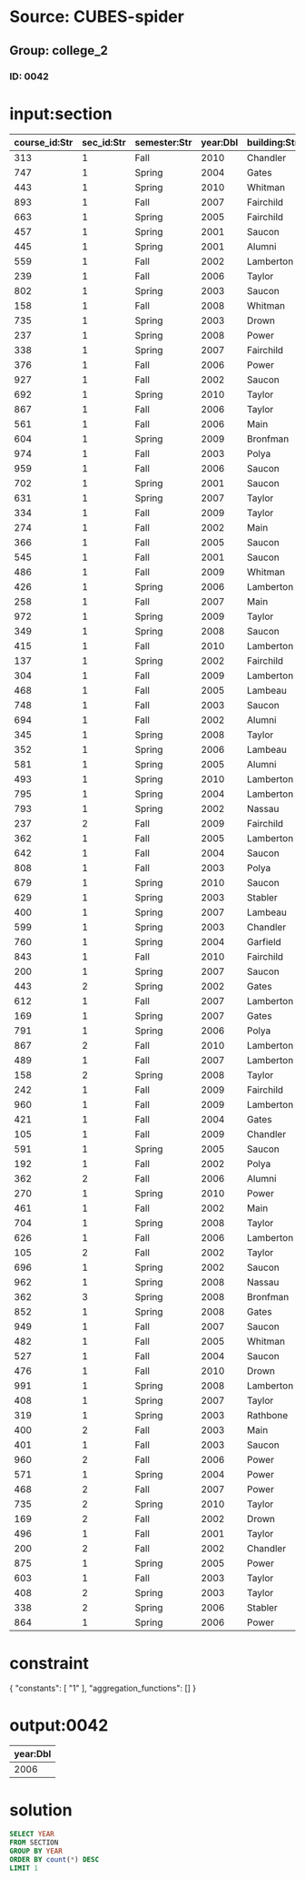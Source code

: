 # Source: CUBES-spider
## Group: college_2
### ID: 0042

# input:section

| course_id:Str | sec_id:Str | semester:Str | year:Dbl | building:Str | room_number:Str | time_slot_id:Str |
|---|---|---|---|---|---|---|
| 313 | 1 | Fall | 2010 | Chandler | 804 | N |
| 747 | 1 | Spring | 2004 | Gates | 314 | K |
| 443 | 1 | Spring | 2010 | Whitman | 434 | O |
| 893 | 1 | Fall | 2007 | Fairchild | 145 | B |
| 663 | 1 | Spring | 2005 | Fairchild | 145 | D |
| 457 | 1 | Spring | 2001 | Saucon | 844 | D |
| 445 | 1 | Spring | 2001 | Alumni | 547 | J |
| 559 | 1 | Fall | 2002 | Lamberton | 134 | J |
| 239 | 1 | Fall | 2006 | Taylor | 183 | C |
| 802 | 1 | Spring | 2003 | Saucon | 113 | J |
| 158 | 1 | Fall | 2008 | Whitman | 434 | F |
| 735 | 1 | Spring | 2003 | Drown | 757 | D |
| 237 | 1 | Spring | 2008 | Power | 717 | D |
| 338 | 1 | Spring | 2007 | Fairchild | 145 | G |
| 376 | 1 | Fall | 2006 | Power | 717 | K |
| 927 | 1 | Fall | 2002 | Saucon | 180 | F |
| 692 | 1 | Spring | 2010 | Taylor | 183 | I |
| 867 | 1 | Fall | 2006 | Taylor | 183 | E |
| 561 | 1 | Fall | 2006 | Main | 45 | L |
| 604 | 1 | Spring | 2009 | Bronfman | 700 | N |
| 974 | 1 | Fall | 2003 | Polya | 808 | H |
| 959 | 1 | Fall | 2006 | Saucon | 180 | M |
| 702 | 1 | Spring | 2001 | Saucon | 113 | O |
| 631 | 1 | Spring | 2007 | Taylor | 183 | E |
| 334 | 1 | Fall | 2009 | Taylor | 812 | O |
| 274 | 1 | Fall | 2002 | Main | 425 | N |
| 366 | 1 | Fall | 2005 | Saucon | 844 | O |
| 545 | 1 | Fall | 2001 | Saucon | 180 | P |
| 486 | 1 | Fall | 2009 | Whitman | 134 | K |
| 426 | 1 | Spring | 2006 | Lamberton | 134 | G |
| 258 | 1 | Fall | 2007 | Main | 45 | K |
| 972 | 1 | Spring | 2009 | Taylor | 183 | J |
| 349 | 1 | Spring | 2008 | Saucon | 113 | K |
| 415 | 1 | Fall | 2010 | Lamberton | 134 | D |
| 137 | 1 | Spring | 2002 | Fairchild | 145 | I |
| 304 | 1 | Fall | 2009 | Lamberton | 143 | H |
| 468 | 1 | Fall | 2005 | Lambeau | 348 | J |
| 748 | 1 | Fall | 2003 | Saucon | 180 | L |
| 694 | 1 | Fall | 2002 | Alumni | 143 | O |
| 345 | 1 | Spring | 2008 | Taylor | 183 | A |
| 352 | 1 | Spring | 2006 | Lambeau | 348 | M |
| 581 | 1 | Spring | 2005 | Alumni | 547 | G |
| 493 | 1 | Spring | 2010 | Lamberton | 134 | H |
| 795 | 1 | Spring | 2004 | Lamberton | 143 | D |
| 793 | 1 | Spring | 2002 | Nassau | 45 | F |
| 237 | 2 | Fall | 2009 | Fairchild | 145 | J |
| 362 | 1 | Fall | 2005 | Lamberton | 143 | I |
| 642 | 1 | Fall | 2004 | Saucon | 113 | D |
| 808 | 1 | Fall | 2003 | Polya | 808 | M |
| 679 | 1 | Spring | 2010 | Saucon | 844 | D |
| 629 | 1 | Spring | 2003 | Stabler | 105 | F |
| 400 | 1 | Spring | 2007 | Lambeau | 348 | M |
| 599 | 1 | Spring | 2003 | Chandler | 804 | D |
| 760 | 1 | Spring | 2004 | Garfield | 119 | A |
| 843 | 1 | Fall | 2010 | Fairchild | 145 | J |
| 200 | 1 | Spring | 2007 | Saucon | 180 | D |
| 443 | 2 | Spring | 2002 | Gates | 707 | K |
| 612 | 1 | Fall | 2007 | Lamberton | 143 | G |
| 169 | 1 | Spring | 2007 | Gates | 314 | A |
| 791 | 1 | Spring | 2006 | Polya | 808 | H |
| 867 | 2 | Fall | 2010 | Lamberton | 134 | M |
| 489 | 1 | Fall | 2007 | Lamberton | 143 | D |
| 158 | 2 | Spring | 2008 | Taylor | 812 | D |
| 242 | 1 | Fall | 2009 | Fairchild | 145 | C |
| 960 | 1 | Fall | 2009 | Lamberton | 134 | J |
| 421 | 1 | Fall | 2004 | Gates | 707 | E |
| 105 | 1 | Fall | 2009 | Chandler | 375 | C |
| 591 | 1 | Spring | 2005 | Saucon | 180 | F |
| 192 | 1 | Fall | 2002 | Polya | 808 | B |
| 362 | 2 | Fall | 2006 | Alumni | 547 | A |
| 270 | 1 | Spring | 2010 | Power | 717 | M |
| 461 | 1 | Fall | 2002 | Main | 425 | P |
| 704 | 1 | Spring | 2008 | Taylor | 812 | E |
| 626 | 1 | Fall | 2006 | Lamberton | 143 | B |
| 105 | 2 | Fall | 2002 | Taylor | 183 | C |
| 696 | 1 | Spring | 2002 | Saucon | 180 | E |
| 962 | 1 | Spring | 2008 | Nassau | 45 | L |
| 362 | 3 | Spring | 2008 | Bronfman | 700 | L |
| 852 | 1 | Spring | 2008 | Gates | 707 | F |
| 949 | 1 | Fall | 2007 | Saucon | 180 | B |
| 482 | 1 | Fall | 2005 | Whitman | 434 | H |
| 527 | 1 | Fall | 2004 | Saucon | 113 | M |
| 476 | 1 | Fall | 2010 | Drown | 757 | C |
| 991 | 1 | Spring | 2008 | Lamberton | 134 | J |
| 408 | 1 | Spring | 2007 | Taylor | 812 | C |
| 319 | 1 | Spring | 2003 | Rathbone | 261 | E |
| 400 | 2 | Fall | 2003 | Main | 425 | O |
| 401 | 1 | Fall | 2003 | Saucon | 180 | A |
| 960 | 2 | Fall | 2006 | Power | 717 | M |
| 571 | 1 | Spring | 2004 | Power | 972 | I |
| 468 | 2 | Fall | 2007 | Power | 717 | L |
| 735 | 2 | Spring | 2010 | Taylor | 183 | D |
| 169 | 2 | Fall | 2002 | Drown | 757 | L |
| 496 | 1 | Fall | 2001 | Taylor | 812 | I |
| 200 | 2 | Fall | 2002 | Chandler | 375 | D |
| 875 | 1 | Spring | 2005 | Power | 717 | P |
| 603 | 1 | Fall | 2003 | Taylor | 812 | P |
| 408 | 2 | Spring | 2003 | Taylor | 183 | J |
| 338 | 2 | Spring | 2006 | Stabler | 105 | J |
| 864 | 1 | Spring | 2006 | Power | 972 | D |

# constraint

{
  "constants": [
    "1"
  ],
  "aggregation_functions": []
}

# output:0042

| year:Dbl |
|---|
| 2006 |

# solution

```sql
SELECT YEAR
FROM SECTION
GROUP BY YEAR
ORDER BY count(*) DESC
LIMIT 1
```
